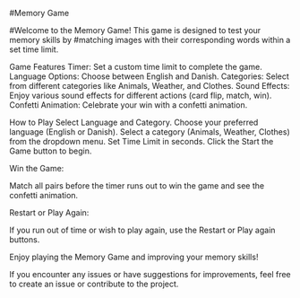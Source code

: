 #Memory Game

#Welcome to the Memory Game! This game is designed to test your memory skills by #matching images with their corresponding words within a set time limit.

Game Features
Timer: Set a custom time limit to complete the game.
Language Options: Choose between English and Danish.
Categories: Select from different categories like Animals, Weather, and Clothes.
Sound Effects: Enjoy various sound effects for different actions (card flip, match, win).
Confetti Animation: Celebrate your win with a confetti animation.

How to Play
Select Language and Category.
Choose your preferred language (English or Danish).
Select a category (Animals, Weather, Clothes) from the dropdown menu.
Set Time Limit in seconds.
Click the Start the Game button to begin.

Win the Game:

Match all pairs before the timer runs out to win the game and see the confetti animation.

Restart or Play Again:

If you run out of time or wish to play again, use the Restart or Play again buttons.

Enjoy playing the Memory Game and improving your memory skills!

If you encounter any issues or have suggestions for improvements, feel free to create an issue or contribute to the project.
